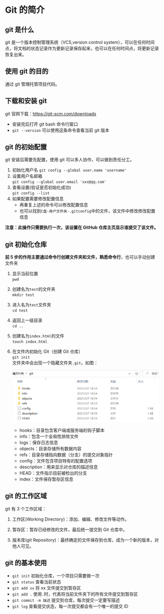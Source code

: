 # Git 的简介

## git 是什么

git 是一个版本控制管理系统（VCS,version control system），可以在任何时间点，将文档的状态记录作为更新记录保存起来，也可以在任何时间点，将更新记录恢复出来。

## 使用 git 的目的

通过 git 管理托管项目代码。

## 下载和安装 git

git 官网下载：<https://git-scm.com/downloads>

- 安装完后打开 git bash 命令行窗口
- `git --version` 可以使用这条命令查看当前 git 版本

## git 的初始配置

git 安装后需要先配置，使用 git 可以多人协作，可以做到责任分工。

1. 初始化用户名
   `git config --global user.name 'username'`
2. 设置用户名邮箱  
   `git config --global user.email 'xxx@qq.com'`
3. 查看设置(验证是否初始化成功)  
   `git config --list`
4. 如果配置需要修改配置信息
   - 再重复上述的命令可以修改配置信息
   - 也可以找到`C盘-用户文件夹-.gitconfig`中的文件，该文件中修改修改配置信息

**注意：此操作只需要执行一次，该设置在 GitHub 仓库主页显示谁提交了该文件。**

## git 初始化仓库

**前 5 步的作用主要通过命令行创建文件夹和文件，熟悉命令行**，也可以手动创建文件夹

1. 显示当前位置  
   `pwd`
2. 创建名为`test`的文件夹  
   `mkdir test`
3. 进入名为`test`文件夹  
   `cd test`
4. 返回上一级目录  
   `cd ..`
5. 创建名为`index.html`的文件  
   `touch index.html`
6. 在文件内初始化 Git（创建 Git 仓库）  
   `git init`  
   文件夹中会出现一个隐藏文件夹`.git`，如图：

   ![git](https://raw.githubusercontent.com/scripthqs/assets/master/blog/git.png)

   - hooks：目录包含客户端或服务端的钩子脚本
   - info：包含一个全局性排除文件
   - logs：保存日志信息
   - objects：目录存储所有数据内容
   - refs：目录存储指向数据（分支）的提交对象指针
   - config：文件包含项目特有的配置选项
   - description：用来显示对仓库的描述信息
   - HEAD：文件指示目前被检出的分支
   - index：文件保存暂存区信息

## git 的工作区域

git 有 3 个工作区域：

1. 工作区(Working Directory)：添加、编辑、修改文件等动作。

2. 暂存区：暂存已经修改的文件，最后统一提交到 Git 仓库中。

3. 版本库(git Repository)：最终确定的文件保存到仓库，成为一个新的版本，对他人可见。

## git 的基本使用

- `git init` 初始化仓库，一个项目只需要做一次
- `git status` 查看当前状态
- `git add xx` 将 xx 文件提交到暂存区
- `git add .` 使用`.`时，代表将当前文件夹下的所有文件提交到暂存区
- `git commit -m 描述` 提交到仓库，每次提交一定要写描述
- `git log` 查看提交状态，每一次提交都会有一个唯一的提交 ID
